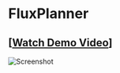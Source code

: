 # FluxPlanner

## [[Watch Demo Video](https://drive.google.com/file/d/1ihVlS-6EEK6cCC95lsSZ8XHKJcqtQVDV/view?usp=drive_link)]

![Screenshot](https://drive.google.com/uc?export=view&id=1skBwGpcdKIU2I3EfxqJVh7N8P5zMwhj0)
